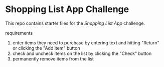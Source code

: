 # Shopping List App Challenge

This repo contains starter files for the *Shopping List App* challenge.

requirements
1. enter items they need to purchase by entering text and hitting "Return" or clicking the "Add item" button
2. check and uncheck items on the list by clicking the "Check" button
3. permanently remove items from the list